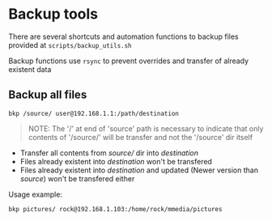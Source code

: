 # Backup tools

There are several shortcuts and automation functions to backup files provided at `scripts/backup_utils.sh`

Backup functions use `rsync` to prevent overrides and transfer of already existent data

## Backup all files

```shell
bkp /source/ user@192.168.1.1:/path/destination
```

> NOTE: The '/' at end of 'source' path is necessary to indicate that only contents of '/source/' will be transfer and not the '/source' dir itself

- Transfer all contents from *source/* dir into *destination* 
- Files already existent into *destination* won't be transfered
- Files already existent into *destination* and updated (Newer version than *source*) won't be transfered either



Usage example:

```shell
bkp pictures/ rock@192.168.1.103:/home/rock/mmedia/pictures
```

